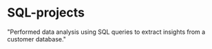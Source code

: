 # SQL-projects
"Performed data analysis using SQL queries to extract insights from a customer database."
